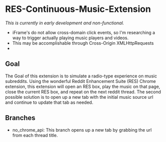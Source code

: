 # RES-Continuous-Music-Extension
*This is currently in early development and non-functional.*
- iFrame's do not allow cross-domain click events, so I'm researching a way to trigger actually playing music players and videos.
- This may be accomplishable through Cross-Origin XMLHttpRequests
-

## Goal
The Goal of this extension is to simulate a radio-type experience on music subreddits.
Using the wonderful Reddit Enhancement Suite (RES) Chrome extension, this extension will open an RES box, play the music on that page, close the current RES box, and repeat on the next reddit thread. The second possible solution is to open up a new tab with the initial music source url and continue to update that tab as needed.

## Branches
- no_chrome_api: This branch opens up a new tab by grabbing the url from each thread title.
